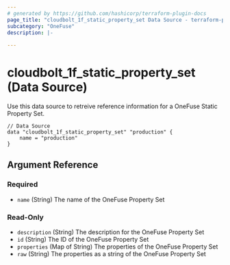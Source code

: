 ```yaml
---
# generated by https://github.com/hashicorp/terraform-plugin-docs
page_title: "cloudbolt_1f_static_property_set Data Source - terraform-provider-cloudbolt"
subcategory: "OneFuse"
description: |-
  
---
```


# cloudbolt_1f_static_property_set (Data Source)

Use this data source to retreive reference information for a OneFuse Static Property Set.

```hcl
// Data Source
data "cloudbolt_1f_static_property_set" "production" {
    name = "production"
}
```


<!-- schema generated by tfplugindocs -->
## Argument Reference

### Required

- `name` (String) The name of the OneFuse Property Set

### Read-Only

- `description` (String) The description for the OneFuse Property Set
- `id` (String) The ID of the OneFuse Property Set
- `properties` (Map of String) The properties of the OneFuse Property Set
- `raw` (String) The properties as a string of the OneFuse Property Set


